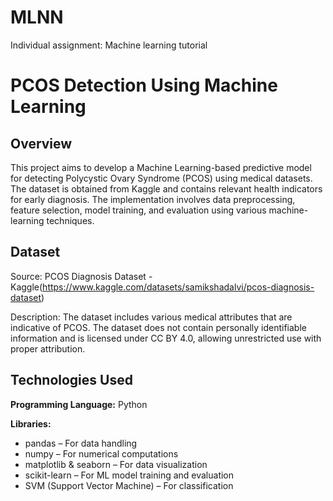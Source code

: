 # MLNN 

Individual assignment: Machine learning tutorial

# **PCOS Detection Using Machine Learning**

## **Overview**

This project aims to develop a Machine Learning-based predictive model for detecting Polycystic Ovary Syndrome (PCOS) using medical datasets. The dataset is obtained from Kaggle and contains relevant health indicators for early diagnosis. The implementation involves data preprocessing, feature selection, model training, and evaluation using various machine-learning techniques.

## **Dataset**

Source: PCOS Diagnosis Dataset - Kaggle(https://www.kaggle.com/datasets/samikshadalvi/pcos-diagnosis-dataset)

Description: The dataset includes various medical attributes that are indicative of PCOS. The dataset does not contain personally identifiable information and is licensed under CC BY 4.0, allowing unrestricted use with proper attribution.

## **Technologies Used**

**Programming Language:** Python

**Libraries:**

* pandas – For data handling
* numpy – For numerical computations
* matplotlib & seaborn – For data visualization
* scikit-learn – For ML model training and evaluation
* SVM (Support Vector Machine) – For classification
